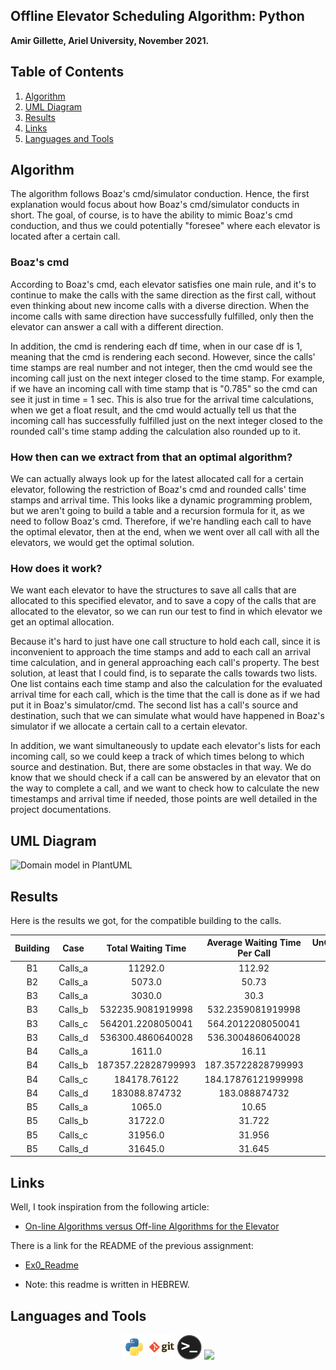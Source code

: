 ## Offline Elevator Scheduling Algorithm: Python 
**Amir Gillette, Ariel University, November 2021.**  



## <a name="table-of-contents"></a> Table of Contents

1. [Algorithm](#Algorithm)
2. [UML Diagram](#UML-Diagram)
3. [Results](#Results)
4. [Links](#Links)
5. [Languages and Tools](#Languages-and-Tools)

<!-- Algorithm  -->

## Algorithm
The algorithm follows Boaz's cmd/simulator conduction. Hence, the first explanation
would focus about how Boaz's cmd/simulator conducts in short. The goal, of course, 
is to have the ability to mimic Boaz's cmd conduction, and thus we could potentially
"foresee" where each elevator is located after a certain call. 
### Boaz's cmd
According to Boaz's cmd, each elevator satisfies one main rule, and it's to 
continue to make the calls with the same direction as the first call, 
without even thinking about new income calls with a diverse direction. When
the income calls with same direction have successfully fulfilled, only
then the elevator can answer a call with a different direction. 

In addition, the cmd is rendering each df time, when in our case
df is 1, meaning that the cmd is rendering each second. However, 
since the calls' time stamps are real number and not integer, then
the cmd would see the incoming call just on the next integer closed
to the time stamp. For example, if we have an incoming call with
time stamp that is "0.785" so the cmd can see it just in time = 1 sec.
This is also true for the arrival time calculations, when we get
a float result, and the cmd would actually tell us that the incoming call
has successfully fulfilled just on the next integer closed to the rounded
call's time stamp adding the calculation also rounded up to it. 


### How then can we extract from that an optimal algorithm?
We can actually always look up for the latest allocated call for a certain 
elevator, following the restriction of Boaz's cmd and rounded calls' time stamps and arrival time.
This looks like a dynamic programming problem, but we aren't
going to build a table and a recursion formula for it, as we need
to follow Boaz's cmd. Therefore, if we're handling each call to
have the optimal elevator, then at the end, when we went over all call with all the elevators,  we would get the optimal 
solution. 

### How does it work? 
We want each elevator to have the structures to save all calls
that are allocated to this specified elevator, and to save a copy
of the calls that are allocated to the elevator, so we can
run our test to find in which elevator we get an optimal allocation. 


Because it's hard to just have one call structure to hold each call, 
since it is inconvenient to approach the time stamps and add to each
call an arrival time calculation, and in general approaching each
call's property. The best solution, at least that I could find, is
to separate the calls towards two lists. One list contains each time stamp
and also the calculation for the evaluated arrival time for each call, which
is the time that the call is done as if we had put it in Boaz's simulator/cmd.
The second list has a call's source and destination, such that we can
simulate what would have happened in Boaz's simulator if we
allocate a certain call to a certain elevator. 

In addition, we want simultaneously to update each elevator's lists for each incoming call,
so we could keep a track of which times belong to which source and destination. But, there
are some obstacles in that way. We do know that we should check if a call
can be answered by an elevator that on the way to complete a call, and we want
to check how to calculate the new timestamps and arrival time if needed, those points are well detailed 
in the project documentations. 



<!-- UML Diagram  -->

## UML Diagram 
![Domain model in PlantUML](https://www.plantuml.com/plantuml/svg/RLFDJXmz4BpxAGRq7PPlMLPmH8f4G2INI4Xv0SlOFJCE_Xcvs_m4yUvfUtuM1Wwx8rULgztLzXMIIfIz4qV_NV-ykVjrz_lRyRrJ-k5OY2CRjCi6cfvemClzFgcdiyvId-ypGj8n40Gwqz7lxr7tJohztG_ijQCUFE3UAoH8-sdbRDTJbzJBEyrk0SyAA8JuxhgOk8HlThl_cnlb7AwmwsoTiQ4JsYd4PY5VnLONUNFPE8iajk3WKL5C1uI5dGtAoO_2if8s67Xco0P659jAhspOd5HQPwS8P1vC-P3ri5dSJvkodtKs82IIhKr8bLuO3wc3iUX4uFbfO_Y75_ozM8JA64bHGZ3l38gocDXGAyidxhQQyU74cvZpgE7SJgSIKpepoU6qre4CoWCtYPIguGyNOvgRzkhvm_fpVdym1fb06KYRnUv4lCtLwhW-pK77uKN6LgQOWrb7ZuzV66wde6Ec8TEcY0hBnC6ZPe6a_81rI3teXv5Wa623IPyQ5Z37ODICJSKtzRyE5cc4vADo6OhHqimI9VTZpPm93W1bqRgeQ9n9kyhm8w1TnF7677R50S8Agi_m4nQ75QGGexPJA-kCLr2zApMWBp5PjYn41sDrsSPKVGxvbKJAKwZtQtbjSqg5UHLDiwslfOXldy-hj02JYA5NPeZjf6A7DRyGHNK5mMJl_W40)

<!-- Results  -->
## Results

Here is the results we got, for the compatible building to the calls.

|   Building  | Case | Total Waiting Time | Average Waiting Time Per Call | UnCompleted Calls    | Certificate |
|:--------:|:--------:|:--------:|:--------:| :--------:|:--------:|
| B1 |  Calls_a   |   11292.0   |   112.92  | 0|  -259939903|
| B2 |  Calls_a   |   5073.0   |   50.73  | 0|  -305742041|
| B3 |   Calls_a  |  3030.0    | 30.3    | 0|-509550933  |
| B3 |   Calls_b  |   532235.9081919998   | 532.2359081919998    | 129| -1976019960 |
|  B3|   Calls_c  |    564201.2208050041  |  564.2012208050041   | 101|  -1820076381|
| B3 |   Calls_d  |   536300.4860640028   |  536.3004860640028   | 104| -1983605446 |
| B4 |  Calls_a   |  1611.0    |   16.11  | 0| -456718175 |
| B4 |  Calls_b   |   187357.22828799993   |  187.35722828799993   | 6| -1041127694 |
| B4 |  Calls_c   |   184178.76122   |   184.17876121999998  |4 | -1034702736 |
| B4 |  Calls_d   |  183088.874732    |  183.088874732   |2 | -1037639284 |
| B5 |  Calls_a   |   1065.0   |  10.65   | 0| -444400081 |
| B5 |  Calls_b   |   31722.0   |  31.722   |0 | -504524452 |
|  B5|  Calls_c   |    31956.0  |  31.956   |0 | -504524452 |
|  B5|  Calls_d   |  31645.0    |  31.645   | 0| -504524452 |




<!-- Links  -->
## Links
Well, I took inspiration from the following article: 
* [On-line Algorithms versus Off-line Algorithms for the Elevator](https://studylib.net/doc/7878746/on-line-algorithms-versus-off-line-algorithms-for-the-ele...)

There is a link for the README of the previous assignment:
* [Ex0_Readme](https://docs.google.com/document/d/e/2PACX-1vTa4FY-jtAqmisn74zJPTpWpR7uoDnlyaIwSZP6Mo12_0r8Zw6RYcgnnWwqxC1TV26U3lWSl-pZjTWU/pub)

* Note: this readme is written in HEBREW. 


<!-- Languages and Tools -->

## Languages and Tools

  <div align="center">
  
 <code><img height="40"  src="https://raw.githubusercontent.com/github/explore/80688e429a7d4ef2fca1e82350fe8e3517d3494d/topics/python/python.png"></code> 
 <code><img height="40" src="https://raw.githubusercontent.com/github/explore/80688e429a7d4ef2fca1e82350fe8e3517d3494d/topics/git/git.png"></code>
 <code><img height="40" src="https://raw.githubusercontent.com/github/explore/80688e429a7d4ef2fca1e82350fe8e3517d3494d/topics/terminal/terminal.png"></code>
 <code><img height="40" src="https://upload.wikimedia.org/wikipedia/commons/1/1d/PyCharm_Icon.svg"></code>
 </div>

